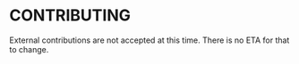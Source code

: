 CONTRIBUTING
============

External contributions are not accepted at this time.  There is no ETA 
for that to change.
